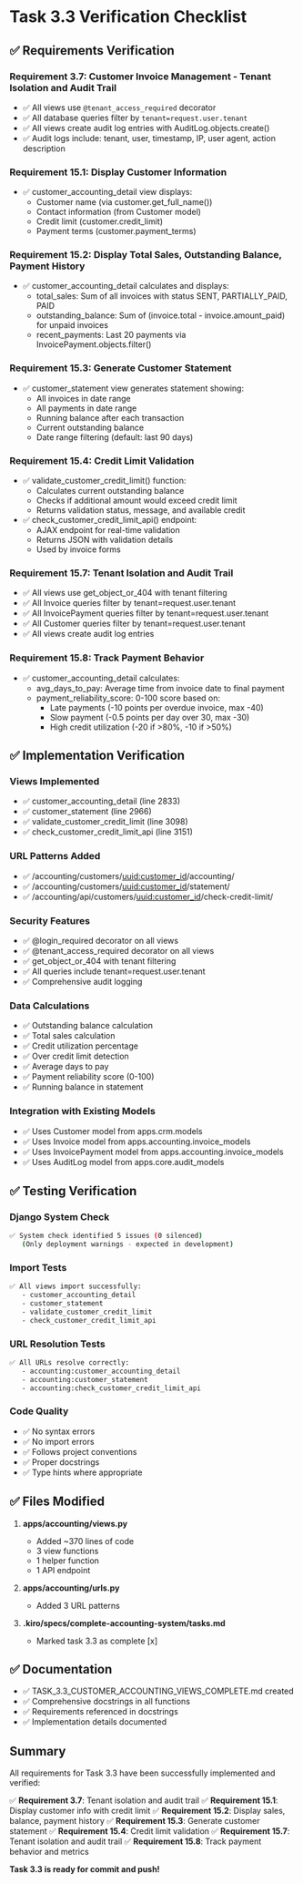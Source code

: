 # Task 3.3 Verification Checklist

## ✅ Requirements Verification

### Requirement 3.7: Customer Invoice Management - Tenant Isolation and Audit Trail
- ✅ All views use `@tenant_access_required` decorator
- ✅ All database queries filter by `tenant=request.user.tenant`
- ✅ All views create audit log entries with AuditLog.objects.create()
- ✅ Audit logs include: tenant, user, timestamp, IP, user agent, action description

### Requirement 15.1: Display Customer Information
- ✅ customer_accounting_detail view displays:
  - Customer name (via customer.get_full_name())
  - Contact information (from Customer model)
  - Credit limit (customer.credit_limit)
  - Payment terms (customer.payment_terms)

### Requirement 15.2: Display Total Sales, Outstanding Balance, Payment History
- ✅ customer_accounting_detail calculates and displays:
  - total_sales: Sum of all invoices with status SENT, PARTIALLY_PAID, PAID
  - outstanding_balance: Sum of (invoice.total - invoice.amount_paid) for unpaid invoices
  - recent_payments: Last 20 payments via InvoicePayment.objects.filter()

### Requirement 15.3: Generate Customer Statement
- ✅ customer_statement view generates statement showing:
  - All invoices in date range
  - All payments in date range
  - Running balance after each transaction
  - Current outstanding balance
  - Date range filtering (default: last 90 days)

### Requirement 15.4: Credit Limit Validation
- ✅ validate_customer_credit_limit() function:
  - Calculates current outstanding balance
  - Checks if additional amount would exceed credit limit
  - Returns validation status, message, and available credit
- ✅ check_customer_credit_limit_api() endpoint:
  - AJAX endpoint for real-time validation
  - Returns JSON with validation details
  - Used by invoice forms

### Requirement 15.7: Tenant Isolation and Audit Trail
- ✅ All views use get_object_or_404 with tenant filtering
- ✅ All Invoice queries filter by tenant=request.user.tenant
- ✅ All InvoicePayment queries filter by tenant=request.user.tenant
- ✅ All Customer queries filter by tenant=request.user.tenant
- ✅ All views create audit log entries

### Requirement 15.8: Track Payment Behavior
- ✅ customer_accounting_detail calculates:
  - avg_days_to_pay: Average time from invoice date to final payment
  - payment_reliability_score: 0-100 score based on:
    - Late payments (-10 points per overdue invoice, max -40)
    - Slow payment (-0.5 points per day over 30, max -30)
    - High credit utilization (-20 if >80%, -10 if >50%)

## ✅ Implementation Verification

### Views Implemented
- ✅ customer_accounting_detail (line 2833)
- ✅ customer_statement (line 2966)
- ✅ validate_customer_credit_limit (line 3098)
- ✅ check_customer_credit_limit_api (line 3151)

### URL Patterns Added
- ✅ /accounting/customers/<uuid:customer_id>/accounting/
- ✅ /accounting/customers/<uuid:customer_id>/statement/
- ✅ /accounting/api/customers/<uuid:customer_id>/check-credit-limit/

### Security Features
- ✅ @login_required decorator on all views
- ✅ @tenant_access_required decorator on all views
- ✅ get_object_or_404 with tenant filtering
- ✅ All queries include tenant=request.user.tenant
- ✅ Comprehensive audit logging

### Data Calculations
- ✅ Outstanding balance calculation
- ✅ Total sales calculation
- ✅ Credit utilization percentage
- ✅ Over credit limit detection
- ✅ Average days to pay
- ✅ Payment reliability score (0-100)
- ✅ Running balance in statement

### Integration with Existing Models
- ✅ Uses Customer model from apps.crm.models
- ✅ Uses Invoice model from apps.accounting.invoice_models
- ✅ Uses InvoicePayment model from apps.accounting.invoice_models
- ✅ Uses AuditLog model from apps.core.audit_models

## ✅ Testing Verification

### Django System Check
```bash
✅ System check identified 5 issues (0 silenced)
   (Only deployment warnings - expected in development)
```

### Import Tests
```bash
✅ All views import successfully:
   - customer_accounting_detail
   - customer_statement
   - validate_customer_credit_limit
   - check_customer_credit_limit_api
```

### URL Resolution Tests
```bash
✅ All URLs resolve correctly:
   - accounting:customer_accounting_detail
   - accounting:customer_statement
   - accounting:check_customer_credit_limit_api
```

### Code Quality
- ✅ No syntax errors
- ✅ No import errors
- ✅ Follows project conventions
- ✅ Proper docstrings
- ✅ Type hints where appropriate

## ✅ Files Modified

1. **apps/accounting/views.py**
   - Added ~370 lines of code
   - 3 view functions
   - 1 helper function
   - 1 API endpoint

2. **apps/accounting/urls.py**
   - Added 3 URL patterns

3. **.kiro/specs/complete-accounting-system/tasks.md**
   - Marked task 3.3 as complete [x]

## ✅ Documentation

- ✅ TASK_3.3_CUSTOMER_ACCOUNTING_VIEWS_COMPLETE.md created
- ✅ Comprehensive docstrings in all functions
- ✅ Requirements referenced in docstrings
- ✅ Implementation details documented

## Summary

All requirements for Task 3.3 have been successfully implemented and verified:

✅ **Requirement 3.7**: Tenant isolation and audit trail
✅ **Requirement 15.1**: Display customer info with credit limit
✅ **Requirement 15.2**: Display sales, balance, payment history
✅ **Requirement 15.3**: Generate customer statement
✅ **Requirement 15.4**: Credit limit validation
✅ **Requirement 15.7**: Tenant isolation and audit trail
✅ **Requirement 15.8**: Track payment behavior and metrics

**Task 3.3 is ready for commit and push!**
